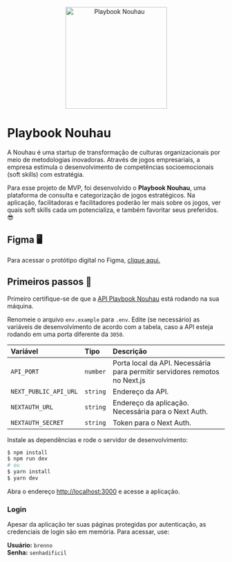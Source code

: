 <p align="center">
 <img src="https://lh3.googleusercontent.com/drive-viewer/AITFw-wODOo4FL_047PVLNWhz4d8vQPhXv0jF1hpypPB11vCn3nsDbyzy7UhE9ySodY1tU37C35Qeme6VzNzpknPG5OJD-T5cQ=s2560" width="235" alt="Playbook Nouhau" />
</p>

# Playbook Nouhau

A Nouhau é uma startup de transformação de culturas organizacionais por meio de metodologias inovadoras. Através de jogos empresariais, a empresa estimula o desenvolvimento de competências socioemocionais (soft skills) com estratégia.

Para esse projeto de MVP, foi desenvolvido o **Playbook Nouhau**, uma plataforma de consulta e categorização de jogos estratégicos. Na aplicação, facilitadoras e facilitadores poderão ler mais sobre os jogos, ver quais soft skills cada um potencializa, e também favoritar seus preferidos. 😎

## Figma 🖥️

Para acessar o protótipo digital no Figma, [clique aqui.](https://www.figma.com/file/xRPywDbWmicz81KJCqVSCN/Brenno-Cavalcante-%2F-MVP?type=design&node-id=0%3A1&mode=design&t=K4S8u09ZcgpURJaB-1)

## Primeiros passos 🚀

Primeiro certifique-se de que a [API Playbook Nouhau](https://github.com/brennofacasi/playbook-nouhau-api) está rodando na sua máquina.

Renomeie o arquivo ```env.example``` para ```.env```. Edite (se necessário) as variáveis de desenvolvimento de acordo com a tabela, caso a API esteja rodando em uma porta diferente da ```3050```.

| Variável              | Tipo     | Descrição                                                                  |
| :-------------------- | :------- | :------------------------------------------------------------------------- |
| `API_PORT`            | `number` | Porta local da API. Necessária para permitir servidores remotos no Next.js |
| `NEXT_PUBLIC_API_URL` | `string` | Endereço da API.                                                           |
| `NEXTAUTH_URL`        | `string` | Endereço da aplicação. Necessária para o Next Auth.                        |
| `NEXTAUTH_SECRET`     | `string` | Token para o Next Auth.                                                    |

Instale as dependências e rode o servidor de desenvolvimento:

```bash
$ npm install
$ npm run dev
# ou
$ yarn install
$ yarn dev
```

Abra o endereço [http://localhost:3000](http://localhost:3000) e acesse a aplicação.

### Login

Apesar da aplicação ter suas páginas protegidas por autenticação, as credenciais de login são em memória. Para acessar, use:

**Usuário:** ```brenno```  
**Senha:** ```senhadificil```

